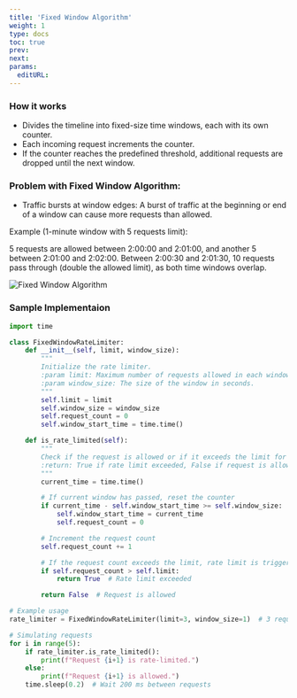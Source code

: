 ```yaml
---
title: 'Fixed Window Algorithm'
weight: 1
type: docs
toc: true
prev: 
next: 
params:
  editURL:
---
```


### How it works

- Divides the timeline into fixed-size time windows, each with its own counter.
- Each incoming request increments the counter.
- If the counter reaches the predefined threshold, additional requests are dropped until the next window.

### Problem with Fixed Window Algorithm:

- Traffic bursts at window edges: A burst of traffic at the beginning or end of a window can cause more requests than allowed.

Example (1-minute window with 5 requests limit):

5 requests are allowed between 2:00:00 and 2:01:00, and another 5 between 2:01:00 and 2:02:00.
Between 2:00:30 and 2:01:30, 10 requests pass through (double the allowed limit), as both time windows overlap.

![Fixed Window Algorithm](/dev-docs/rate-limiting/fixed-window.png)

### Sample Implementaion

```python
import time

class FixedWindowRateLimiter:
    def __init__(self, limit, window_size):
        """
        Initialize the rate limiter.
        :param limit: Maximum number of requests allowed in each window.
        :param window_size: The size of the window in seconds.
        """
        self.limit = limit
        self.window_size = window_size
        self.request_count = 0
        self.window_start_time = time.time()

    def is_rate_limited(self):
        """
        Check if the request is allowed or if it exceeds the limit for the current window.
        :return: True if rate limit exceeded, False if request is allowed.
        """
        current_time = time.time()

        # If current window has passed, reset the counter
        if current_time - self.window_start_time >= self.window_size:
            self.window_start_time = current_time
            self.request_count = 0

        # Increment the request count
        self.request_count += 1

        # If the request count exceeds the limit, rate limit is triggered
        if self.request_count > self.limit:
            return True  # Rate limit exceeded

        return False  # Request is allowed

# Example usage
rate_limiter = FixedWindowRateLimiter(limit=3, window_size=1)  # 3 requests per 1 second window

# Simulating requests
for i in range(5):
    if rate_limiter.is_rate_limited():
        print(f"Request {i+1} is rate-limited.")
    else:
        print(f"Request {i+1} is allowed.")
    time.sleep(0.2)  # Wait 200 ms between requests

```